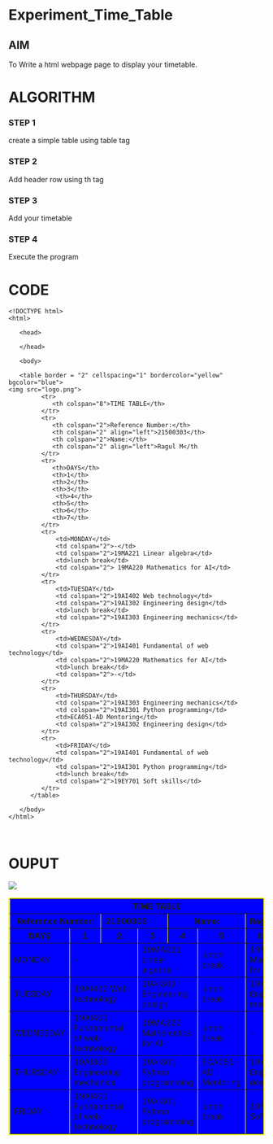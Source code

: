 # Experiment_Time_Table

## AIM
To Write a html webpage page to display your timetable.

# ALGORITHM
### STEP 1
create a simple table using table tag
### STEP 2
Add header row using th tag
### STEP 3
Add your timetable
### STEP 4
Execute the program

# CODE
~~~
<!DOCTYPE html>
<html>

   <head>
      
   </head>
	
   <body>

   <table border = "2" cellspacing="1" bordercolor="yellow" bgcolor="blue">
<img src="logo.png">
         <tr>
            <th colspan="8">TIME TABLE</th>
         </tr>
         <tr>
            <th colspan="2">Reference Number:</th>
            <th colspan="2" align="left">21500303</th>
            <th colspan="2">Name:</th>
            <th colspan="2" align="left">Ragul M</th
         </tr>
         <tr>
            <th>DAYS</th>
            <th>1</th>
            <th>2</th>
            <th>3</th>
             <th>4</th>
            <th>5</th>
            <th>6</th>
            <th>7</th>
         </tr>
         <tr>
             <td>MONDAY</td>
             <td colspan="2">-</td>
             <td colspan="2">19MA221 Linear algebra</td>
             <td>lunch break</td>
             <td colspan="2"> 19MA220 Mathematics for AI</td>
         </tr>
         <tr>
             <td>TUESDAY</td>
             <td colspan="2">19AI402 Web technology</td>
             <td colspan="2">19AI302 Engineering design</td>
             <td>lunch break</td>
             <td colspan="2">19AI303 Engineering mechanics</td>
         </tr>
         <tr>
             <td>WEDNESDAY</td>
             <td colspan="2">19AI401 Fundamental of web technology</td>
             <td colspan="2">19MA220 Mathematics for AI</td>
             <td>lunch break</td>
             <td colspan="2">-</td>
         </tr>
         <tr>
             <td>THURSDAY</td>
             <td colspan="2">19AI303 Engineering mechanics</td>
             <td colspan="2">19AI301 Python programming</td>
             <td>ECA051-AD Mentoring</td>
             <td colspan="2">19AI302 Engineering design</td>
         </tr>
         <tr>
             <td>FRIDAY</td>
             <td colspan="2">19AI401 Fundamental of web technology</td>
             <td colspan="2">19AI301 Python programming</td>
             <td>lunch break</td>
             <td colspan="2">19EY701 Soft skills</td>
         </tr>
      </table>
      
   </body>
</html>



~~~
# OUPUT
<!DOCTYPE html>
<html>

   <head>
      
   </head>
	
   <body>

   <table border = "2" cellspacing="1" bordercolor="yellow" bgcolor="blue">
<img src="logo.png">
         <tr>
            <th colspan="8">TIME TABLE</th>
         </tr>
         <tr>
            <th colspan="2">Reference Number:</th>
            <th colspan="2" align="left">21500303</th>
            <th colspan="2">Name:</th>
            <th colspan="2" align="left">Ragul M</th
         </tr>
         <tr>
            <th>DAYS</th>
            <th>1</th>
            <th>2</th>
            <th>3</th>
             <th>4</th>
            <th>5</th>
            <th>6</th>
            <th>7</th>
         </tr>
         <tr>
             <td>MONDAY</td>
             <td colspan="2">-</td>
             <td colspan="2">19MA221 Linear algebra</td>
             <td>lunch break</td>
             <td colspan="2"> 19MA220 Mathematics for AI</td>
         </tr>
         <tr>
             <td>TUESDAY</td>
             <td colspan="2">19AI402 Web technology</td>
             <td colspan="2">19AI302 Engineering design</td>
             <td>lunch break</td>
             <td colspan="2">19AI303 Engineering mechanics</td>
         </tr>
         <tr>
             <td>WEDNESDAY</td>
             <td colspan="2">19AI401 Fundamental of web technology</td>
             <td colspan="2">19MA220 Mathematics for AI</td>
             <td>lunch break</td>
             <td colspan="2">-</td>
         </tr>
         <tr>
             <td>THURSDAY</td>
             <td colspan="2">19AI303 Engineering mechanics</td>
             <td colspan="2">19AI301 Python programming</td>
             <td>ECA051-AD Mentoring</td>
             <td colspan="2">19AI302 Engineering design</td>
         </tr>
         <tr>
             <td>FRIDAY</td>
             <td colspan="2">19AI401 Fundamental of web technology</td>
             <td colspan="2">19AI301 Python programming</td>
             <td>lunch break</td>
             <td colspan="2">19EY701 Soft skills</td>
         </tr>
      </table>
      
   </body>
</html>